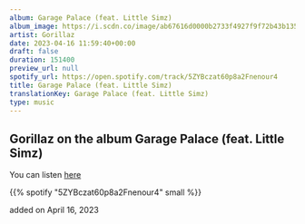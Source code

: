 ```yaml
---
album: Garage Palace (feat. Little Simz)
album_image: https://i.scdn.co/image/ab67616d0000b2733f4927f9f72b43b135815420
artist: Gorillaz
date: 2023-04-16 11:59:40+00:00
draft: false
duration: 151400
preview_url: null
spotify_url: https://open.spotify.com/track/5ZYBczat60p8a2Fnenour4
title: Garage Palace (feat. Little Simz)
translationKey: Garage Palace (feat. Little Simz)
type: music
---
```


## Gorillaz on the album Garage Palace (feat. Little Simz)

You can listen [here](https://open.spotify.com/track/5ZYBczat60p8a2Fnenour4)

{{% spotify "5ZYBczat60p8a2Fnenour4" small %}}

added on April 16, 2023
